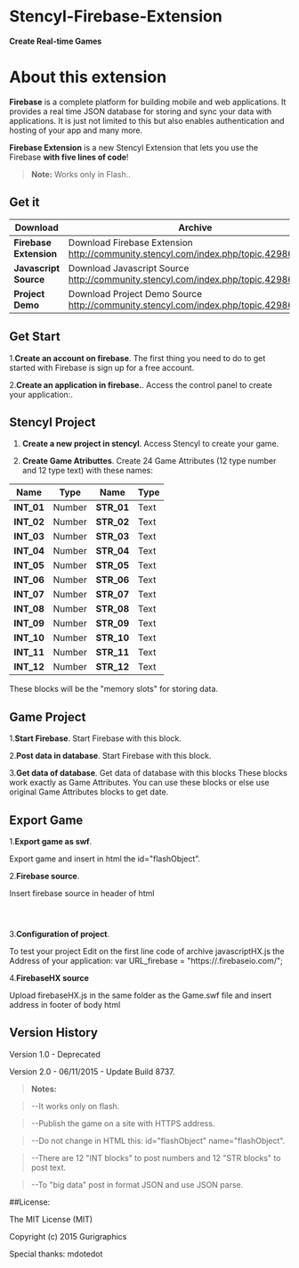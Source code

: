 # Stencyl-Firebase-Extension
**Create Real-time Games**

# About this extension

**Firebase** is a complete platform for building mobile and web applications. It provides a real time JSON database for storing and sync your data with applications. It is just not limited to this but also enables authentication and hosting of your app and many more. 

**Firebase Extension** is a new Stencyl Extension that lets you use the Firebase **with five lines of code**!

> **Note:** Works only in Flash..



## Get it

Download | Archive
--- | ---
**Firebase Extension** | Download Firebase Extension http://community.stencyl.com/index.php/topic,42986.0.html
**Javascript Source**  | Download Javascript Source http://community.stencyl.com/index.php/topic,42986.0.html
**Project Demo**       | Download Project Demo Source http://community.stencyl.com/index.php/topic,42986.0.html

## Get Start

1.**Create an account on firebase**.
The first thing you need to do to get started with Firebase is sign up for a free account.

2.**Create an application in firebase.**.
Access the control panel to create your application:.

## Stencyl Project

1. **Create a new project in stencyl**.
Access Stencyl to create your game.

2. **Create Game Atributtes**.
Create 24 Game Attributes (12 type number and 12 type text) with these names: 

Name | Type | Name | Type |
--- | --- | --- | --- |
**INT_01** | Number |**STR_01**|Text
**INT_02** | Number |**STR_02**|Text
**INT_03** | Number |**STR_03**|Text
**INT_04** | Number |**STR_04**|Text
**INT_05** | Number |**STR_05**|Text
**INT_06** | Number |**STR_06**|Text
**INT_07** | Number |**STR_07**|Text
**INT_08** | Number |**STR_08**|Text
**INT_09** | Number |**STR_09**|Text
**INT_10** | Number |**STR_10**|Text
**INT_11** | Number |**STR_11**|Text
**INT_12** | Number |**STR_12**|Text
These blocks will be the "memory slots" for storing data.

## Game Project

1.**Start Firebase**.
Start Firebase with this block.

2.**Post data in database**.
Start Firebase with this block.

3.**Get data of database**.
Get data of database with this blocks
These blocks work exactly as Game Attributes. You can use these blocks or else use original Game Attributes blocks to get date.

## Export Game

1.**Export game as swf**.

Export game and insert in html the id="flashObject".
<object type="application/x-shockwave-flash" id="flashObject" name="flashObject" data="game.swf" width="352" height="192">


2.**Firebase source**.

Insert firebase source in header of html
<header>
<script src="https://cdn.firebase.com/js/client/2.3.1/firebase.js"></script>
</header>

3.**Configuration of project**.

To test your project Edit on the first line code of archive javascriptHX.js the Address of your application:
var URL_firebase = "https://<app-name>.firebaseio.com/";

4.**FirebaseHX source**

Upload firebaseHX.js in the same folder as the Game.swf file and insert address in footer of body html
<script src="javascriptHX.js"></script>
</body>
</html>


## Version History

Version 1.0 - Deprecated

Version 2.0 - 06/11/2015 - Update Build 8737. 

> **Notes:** 

> --It works only on flash. 

> --Publish the game on a site with HTTPS address.

> --Do not change in HTML this: id="flashObject" name="flashObject".

> --There are 12 "INT blocks" to post numbers and 12 "STR blocks" to post text.

> --To "big data" post in format JSON and use JSON parse.

##License: 

The MIT License (MIT)

Copyright (c) 2015 Gurigraphics

Special thanks: mdotedot
